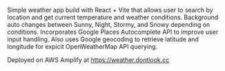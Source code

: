 Simple weather app build with React + Vite that allows user to search by location and get current temperature and weather conditions.
Background auto changes between Sunny, Night, Stormy, and Snowy depending on conditions.
Incorporates Google Places Autocomplete API to improve user input handling. Also uses Google geocoding to retrieve latitude and longitude for expicit OpenWeatherMap API querying.

Deployed on AWS Amplify at https://weather.dontlook.cc
